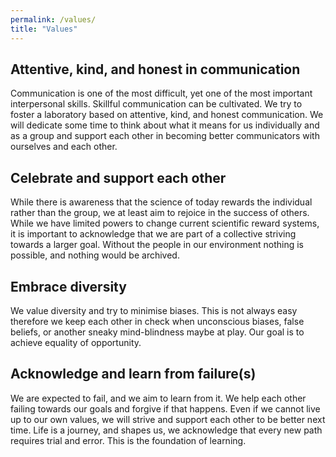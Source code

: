 ```yaml
---
permalink: /values/
title: "Values"
---
```


## Attentive, kind, and honest in communication

Communication is one of the most difficult, yet one of the most important interpersonal skills. Skillful communication can be cultivated. We try to foster a laboratory based on attentive, kind, and honest communication. We will dedicate some time to think about what it means for us individually and as a group and support each other in becoming better communicators with ourselves and each other.

## Celebrate and support each other 

While there is awareness that the science of today rewards the individual rather than the group, we at least aim to rejoice in the success of others. While we have limited powers to change current scientific reward systems, it is important to acknowledge that we are part of a collective striving towards a larger goal. Without the people in our environment nothing is possible, and nothing would be archived.

## Embrace diversity

We value diversity and try to minimise biases. This is not always easy therefore we keep each other in check when unconscious biases, false beliefs, or another sneaky mind-blindness maybe at play. Our goal is to achieve equality of opportunity.

## Acknowledge and learn from failure(s)

We are expected to fail, and we aim to learn from it. We help each other failing towards our goals and forgive if that happens. Even if we cannot live up to our own values, we will strive and support each other to be better next time. Life is a journey, and shapes us, we acknowledge that every new path requires trial and error. This is the foundation of learning.

